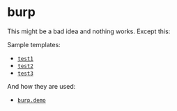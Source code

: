 # burp

This might be a bad idea and nothing works. Except this:

Sample templates:
- [`test1`](https://github.com/ragnard/burp/blob/master/resources/test1.haml)
- [`test2`](https://github.com/ragnard/burp/blob/master/resources/test2.haml)
- [`test3`](https://github.com/ragnard/burp/blob/master/resources/test3.haml)

And how they are used:
- [`burp.demo`](https://github.com/ragnard/burp/blob/master/src/burp/demo.clj)


